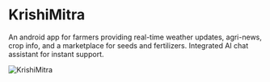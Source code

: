 # KrishiMitra

An android app for farmers providing real-time weather updates, agri-news, crop info, and a marketplace for seeds and fertilizers. Integrated AI chat assistant for instant support.

![KrishiMitra](https://link.storjshare.io/raw/jvwawkuc6vmd7jlgmfp2ybft6vza/public-files/km.png)
